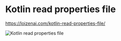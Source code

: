 # Kotlin read properties file

https://loizenai.com/kotlin-read-properties-file/

![Kotlin read properties file](https://loizenai.com/wp-content/uploads/2021/01/Kotlin-read-properties-file.png)
